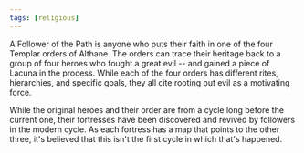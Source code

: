 ```yaml
---
tags: [religious]
---
```


A Follower of the Path is anyone who puts their faith in one of the four Templar orders of Althane. The orders can trace their heritage back to a group of four heroes who fought a great evil -- and gained a piece of Lacuna in the process. While each of the four orders has different rites, hierarchies, and specific goals, they all cite rooting out evil as a motivating force.

While the original heroes and their order are from a cycle long before the current one, their fortresses have been discovered and revived by followers in the modern cycle. As each fortress has a map that points to the other three, it's believed that this isn't the first cycle in which that's happened.
